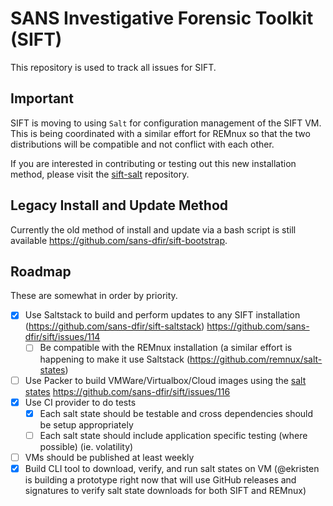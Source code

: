# SANS Investigative Forensic Toolkit (SIFT)

This repository is used to track all issues for SIFT.

## Important 

SIFT is moving to using `Salt` for configuration management of the SIFT VM. This is being coordinated with a similar effort for REMnux so that the two distributions will be compatible and not conflict with each other.

If you are interested in contributing or testing out this new installation method, please visit the [sift-salt](https://github.com/sans-dfir/sift-saltstack) repository.

## Legacy Install and Update Method

Currently the old method of install and update via a bash script is still available https://github.com/sans-dfir/sift-bootstrap.

## Roadmap

These are somewhat in order by priority.

* [x] Use Saltstack to build and perform updates to any SIFT installation (https://github.com/sans-dfir/sift-saltstack) https://github.com/sans-dfir/sift/issues/114
  * [ ] Be compatible with the REMnux installation (a similar effort is happening to make it use Saltstack (https://github.com/remnux/salt-states)
* [ ] Use Packer to build VMWare/Virtualbox/Cloud images using the [salt states](https://github.com/sans-dfir/sift-saltstack) https://github.com/sans-dfir/sift/issues/116
* [x] Use CI provider to do tests
  * [x] Each salt state should be testable and cross dependencies should be setup appropriately
  * [ ] Each salt state should include application specific testing (where possible) (ie. volatility)
* [ ] VMs should be published at least weekly
* [x] Build CLI tool to download, verify, and run salt states on VM (@ekristen is building a prototype right now that will use GitHub releases and signatures to verify salt state downloads for both SIFT and REMnux)

